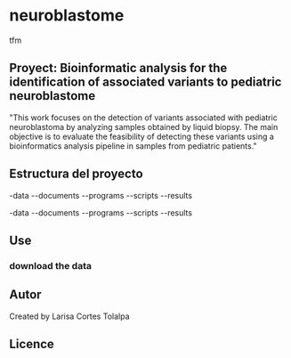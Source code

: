 # neuroblastome
tfm
## Proyect: Bioinformatic analysis for the identification of associated variants to pediatric neuroblastome
"This work focuses on the detection of variants associated with pediatric neuroblastoma by analyzing samples obtained by liquid biopsy. The main objective is to evaluate the feasibility of detecting these variants using a bioinformatics analysis pipeline in samples from pediatric patients."
## Estructura del proyecto
-data --documents --programs --scripts --results

-data
--documents
--programs
--scripts
--results
## Use
### download the data

## Autor
Created by Larisa Cortes Tolalpa
## Licence
